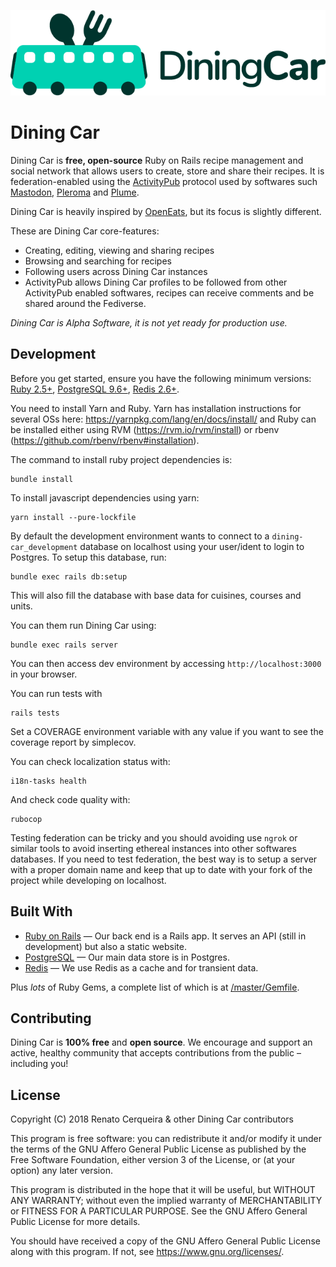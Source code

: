 ![logo](logo/original-horizontal.png)

Dining Car
==========

Dining Car is **free, open-source** Ruby on Rails recipe management and social network that allows users to create, store and share their recipes. It is federation-enabled using the [ActivityPub](https://activitypub.rocks/) protocol used by softwares such [Mastodon](https://joinmastodon.org), [Pleroma](https://pleroma.social/) and [Plume](https://github.com/Plume-org/Plume).

Dining Car is heavily inspired by [OpenEats](https://github.com/open-eats/OpenEats), but its focus is slightly different.

These are Dining Car core-features:

- Creating, editing, viewing and sharing recipes
- Browsing and searching for recipes
- Following users across Dining Car instances
- ActivityPub allows Dining Car profiles to be followed from other ActivityPub enabled softwares, recipes can receive comments and be shared around the Fediverse.

*Dining Car is Alpha Software, it is not yet ready for production use.*

## Development

Before you get started, ensure you have the following minimum versions: [Ruby 2.5+](http://www.ruby-lang.org/en/downloads/), [PostgreSQL 9.6+](http://www.postgresql.org/download/), [Redis 2.6+](http://redis.io/download).

You need to install Yarn and Ruby. Yarn has installation instructions for several OSs here: https://yarnpkg.com/lang/en/docs/install/ and Ruby can be installed either using RVM (https://rvm.io/rvm/install) or rbenv (https://github.com/rbenv/rbenv#installation).

The command to install ruby project dependencies is:

```
bundle install
```

To install javascript dependencies using yarn:

```
yarn install --pure-lockfile
```

By default the development environment wants to connect to a `dining-car_development` database on localhost using your user/ident to login to Postgres. To setup this database, run:

```
bundle exec rails db:setup
```

This will also fill the database with base data for cuisines, courses and units.

You can them run Dining Car using:

```
bundle exec rails server
```

You can then access dev environment by accessing `http://localhost:3000` in your browser.

You can run tests with

```
rails tests
```

Set a COVERAGE environment variable with any value if you want to see the coverage report by simplecov.

You can check localization status with:

```
i18n-tasks health
```


And check code quality with:

```
rubocop
```

Testing federation can be tricky and you should avoiding use `ngrok` or similar tools to avoid inserting ethereal instances into other softwares databases. If you need to test federation, the best way is to setup a server with a proper domain name and keep that up to date with your fork of the project while developing on localhost.

## Built With

- [Ruby on Rails](https://github.com/rails/rails) &mdash; Our back end is a Rails app. It serves an API (still in development) but also a static website.
- [PostgreSQL](http://www.postgresql.org/) &mdash; Our main data store is in Postgres.
- [Redis](http://redis.io/) &mdash; We use Redis as a cache and for transient data.

Plus *lots* of Ruby Gems, a complete list of which is at [/master/Gemfile](https://github.com/dining-car/dining-car/blob/master/Gemfile).

## Contributing

Dining Car is **100% free** and **open source**. We encourage and support an active, healthy community that accepts contributions from the public &ndash; including you!

## License

Copyright (C) 2018 Renato Cerqueira & other Dining Car contributors

This program is free software: you can redistribute it and/or modify it under the terms of the GNU Affero General Public License as published by the Free Software Foundation, either version 3 of the License, or (at your option) any later version.

This program is distributed in the hope that it will be useful, but WITHOUT ANY WARRANTY; without even the implied warranty of MERCHANTABILITY or FITNESS FOR A PARTICULAR PURPOSE. See the GNU Affero General Public License for more details.

You should have received a copy of the GNU Affero General Public License along with this program. If not, see <https://www.gnu.org/licenses/>.
